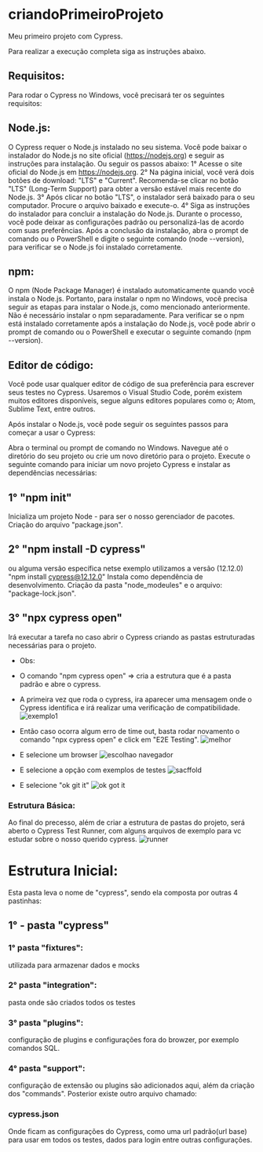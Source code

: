 # criandoPrimeiroProjeto
Meu primeiro projeto com Cypress.

Para realizar a execução completa siga as instruções abaixo.

## Requisitos:

Para rodar o Cypress no Windows, você precisará ter os seguintes requisitos:

## Node.js: 
O Cypress requer o Node.js instalado no seu sistema. 
Você pode baixar o instalador do Node.js no site oficial (https://nodejs.org) e seguir as instruções para instalação.
Ou seguir os passos abaixo:
 1° Acesse o site oficial do Node.js em https://nodejs.org.
 2° Na página inicial, você verá dois botões de download: "LTS" e "Current". Recomenda-se clicar no botão "LTS" (Long-Term Support) para obter a versão estável mais recente do Node.js.
 3° Após clicar no botão "LTS", o instalador será baixado para o seu computador. Procure o arquivo baixado e execute-o.
 4° Siga as instruções do instalador para concluir a instalação do Node.js. Durante o processo, você pode deixar as configurações padrão ou personalizá-las de acordo com suas preferências.
Após a conclusão da instalação, abra o prompt de comando ou o PowerShell e digite o seguinte comando (node --version), para verificar se o Node.js foi instalado corretamente.

## npm: 
O npm (Node Package Manager) é instalado automaticamente quando você instala o Node.js. 
Portanto, para instalar o npm no Windows, você precisa seguir as etapas para instalar o Node.js, como mencionado anteriormente. 
Não é necessário instalar o npm separadamente.
Para verificar se o npm está instalado corretamente após a instalação do Node.js, você pode abrir o prompt de comando ou o PowerShell e executar o seguinte comando (npm --version).


## Editor de código: 
Você pode usar qualquer editor de código de sua preferência para escrever seus testes no Cypress. 
Usaremos o Visual Studio Code, porém existem muitos editores disponíveis, segue alguns editores populares como o; Atom, Sublime Text, entre outros.

Após instalar o Node.js, você pode seguir os seguintes passos para começar a usar o Cypress:

Abra o terminal ou prompt de comando no Windows.
Navegue até o diretório do seu projeto ou crie um novo diretório para o projeto.
Execute o seguinte comando para iniciar um novo projeto Cypress e instalar as dependências necessárias:

## 1°  "npm init"
Inicializa um projeto Node -  para ser o nosso gerenciador de pacotes.
Criação do arquivo "package.json".

## 2°  "npm install -D cypress" 
ou alguma versão específica  netse exemplo utilizamos a versão (12.12.0) "npm install cypress@12.12.0" 
Instala como dependência de desenvolvimento. 
Criação da  pasta "node_modeules" e o arquivo: "package-lock.json".

## 3° "npx cypress open" 
Irá executar a tarefa no caso abrir o Cypress criando as pastas estruturadas necessárias para o projeto.
* Obs: 
 - O comando "npm cypress open" => cria a estrutura que é a pasta padrão e abre o cypress.
 - A primeira vez que roda o cypress, ira aparecer uma mensagem onde o Cypress identifica e irá realizar uma verificação de compatibilidade.
 ![exemplo1](https://github.com/FacilitaQA/criandoPrimeiroProjeto/assets/133148733/ec068dd6-5bd0-42e4-9c21-8474b9a52034)
 
 - Então caso ocorra algum erro de time out, basta rodar novamento o comando "npx cypress open" e click em "E2E Testing".
![melhor](https://github.com/FacilitaQA/criandoPrimeiroProjeto/assets/133148733/51121605-6cad-42aa-8282-af11ae011cef)
 - E selecione um browser
 ![escolhao navegador](https://github.com/FacilitaQA/criandoPrimeiroProjeto/assets/133148733/1f10173c-9a2f-4d34-9fef-e4fc855bdadd)
 - E selecione a opção com exemplos de testes
 ![sacffold](https://github.com/FacilitaQA/criandoPrimeiroProjeto/assets/133148733/8243fd92-0725-4f9c-a118-313bd9785856)
 - E selecione "ok git it"
 ![ok got it](https://github.com/FacilitaQA/criandoPrimeiroProjeto/assets/133148733/f5860e2d-b0ce-472f-8fa0-c3533f4ca068)

 ### Estrutura Básica:       
Ao final do precesso, além de criar a estrutura de pastas do projeto, será aberto o Cypress Test Runner, com alguns arquivos de exemplo para vc estudar sobre o nosso querido cypress.
![runner](https://github.com/FacilitaQA/criandoPrimeiroProjeto/assets/133148733/06484fbb-3abe-44dc-8a24-b5a39d34e9cc)

# Estrutura Inicial:
Esta pasta leva o nome de "cypress", sendo ela composta por outras 4 pastinhas:
## 1° - pasta "cypress"
  ### 1° pasta "fixtures": 
  utilizada para armazenar dados e mocks
  ### 2° pasta "integration": 
  pasta onde são criados todos os testes
  ### 3° pasta "plugins": 
  configuração de plugins e  configurações fora do browzer, por exemplo comandos SQL.
  ### 4° pasta "support": 
  configuração de extensão ou plugins são adicionados aqui, além da criação dos "commands".
Posterior existe outro arquivo chamado:
### cypress.json 
Onde ficam as configurações do Cypress, como uma url padrão(url base) para usar em todos os testes, dados para login entre outras configurações.



